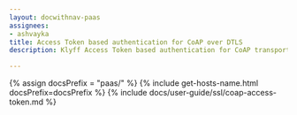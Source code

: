 ```yaml
---
layout: docwithnav-paas
assignees:
- ashvayka
title: Access Token based authentication for CoAP over DTLS
description: Klyff Access Token based authentication for CoAP transport.

---
```


{% assign docsPrefix = "paas/" %}
{% include get-hosts-name.html docsPrefix=docsPrefix %}
{% include docs/user-guide/ssl/coap-access-token.md %}
